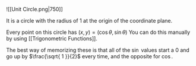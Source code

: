![[Unit Circle.png|750]]

It is a circle with the radius of 1 at the origin of the coordinate plane. 

Every point on this circle has $(x,y)=(\cos \theta , \sin \theta)$
You can do this manually by using [[Trigonometric Functions]]. 

The best way of memorizing these is that all of the $\sin$ values start a 0 and go up by $\frac{\sqrt{ 1 }}{2}$ every time, and the opposite for $\cos$.